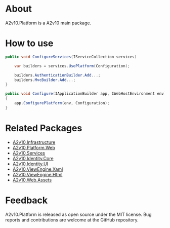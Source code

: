 ﻿# About

A2v10.Platform is a A2v10 main package.


# How to use

```csharp
public void ConfigureServices(IServiceCollection services)

    var builders = services.UsePlatform(Configuration);

    builders.AuthenticationBuilder.Add...;
    builders.MvcBuilder.Add...;
}

public void Configure(IApplicationBuilder app, IWebHostEnvironment env)
{
    app.ConfigurePlatform(env, Configuration);
}
```

# Related Packages

* [A2v10.Infrastructure](https://www.nuget.org/packages/A2v10.Infrastructure)
* [A2v10.Platform.Web](https://www.nuget.org/packages/A2v10.Platform.Web)
* [A2v10.Services](https://www.nuget.org/packages/A2v10.Services)
* [A2v10.Identity.Core](https://www.nuget.org/packages/A2v10.Identity.Core)
* [A2v10.Identity.UI](https://www.nuget.org/packages/A2v10.Identity.UI)
* [A2v10.ViewEngine.Xaml](https://www.nuget.org/packages/A2v10.ViewEngine.Xaml)
* [A2v10.ViewEngine.Html](https://www.nuget.org/packages/A2v10.ViewEngine.Html)
* [A2v10.Web.Assets](https://www.nuget.org/packages/A2v10.Web.Assets)

# Feedback

A2v10.Platform is released as open source under the MIT license.
Bug reports and contributions are welcome at the GitHub repository.
